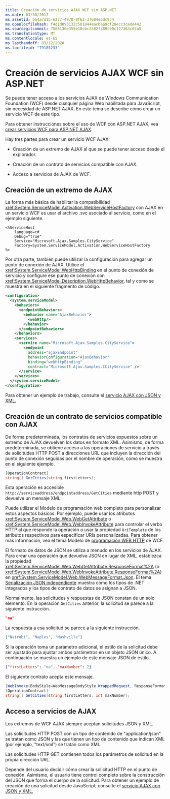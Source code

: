 ```yaml
---
title: Creación de servicios AJAX WCF sin ASP.NET
ms.date: 03/30/2017
ms.assetid: ba4a7d1b-e277-4978-9f62-37684e6dc934
ms.openlocfilehash: f4d1d093132c501844aacbaa9cf28ecc3cede442
ms.sourcegitcommit: 7588136e355e10cbc2582f389c90c127363c02a5
ms.translationtype: MT
ms.contentlocale: es-ES
ms.lasthandoff: 03/12/2020
ms.locfileid: "79185233"
---
```

# <a name="creating-wcf-ajax-services-without-aspnet"></a>Creación de servicios AJAX WCF sin ASP.NET
Se puede tener acceso a los servicios AJAX de Windows Communication Foundation (WCF) desde cualquier página Web habilitada para JavaScript, sin necesidad de ASP.NET AJAX. En este tema se describe cómo crear un servicio WCF de este tipo.  
  
 Para obtener instrucciones sobre el uso de WCF con ASP.NET AJAX, vea [crear servicios WCF para ASP.NET AJAX](../../../../docs/framework/wcf/feature-details/creating-wcf-services-for-aspnet-ajax.md).  
  
 Hay tres partes para crear un servicio WCF AJAX:  
  
- Creación de un extremo de AJAX al que se puede tener acceso desde el explorador.  
  
- Creación de un contrato de servicios compatible con AJAX.  
  
- Acceso a servicios de AJAX de WCF.  
  
## <a name="creating-an-ajax-endpoint"></a>Creación de un extremo de AJAX  
 La forma más básica de habilitar la compatibilidad <xref:System.ServiceModel.Activation.WebServiceHostFactory> con AJAX en un servicio WCF es usar el archivo .svc asociado al servicio, como en el ejemplo siguiente.  
  
```text
<%ServiceHost
    language=c#  
    Debug="true"  
    Service="Microsoft.Ajax.Samples.CityService"  
    Factory=System.ServiceModel.Activation.WebServiceHostFactory  
%>  
```  
  
 Por otra parte, también puede utilizar la configuración para agregar un punto de conexión de AJAX. Utilice el <xref:System.ServiceModel.WebHttpBinding> en el punto de conexión de servicio y configure ese punto de conexión con <xref:System.ServiceModel.Description.WebHttpBehavior>, tal y como se muestra en el siguiente fragmento de código.  
  
```xml  
<configuration>  
  <system.serviceModel>  
    <behaviors>  
      <endpointBehaviors>  
        <behavior name="AjaxBehavior">  
          <webHttp/>  
        </behavior>  
      </endpointBehaviors>  
    </behaviors>  
    <services>  
      <service name="Microsoft.Ajax.Samples.CityService">  
        <endpoint
          address="ajaxEndpoint"  
          behaviorConfiguration="AjaxBehavior"  
          binding="webHttpBinding"  
          contract="Microsoft.Ajax.Samples.ICityService" />  
      </service>  
    </services>  
  </system.serviceModel>  
</configuration>  
```  
  
 Para obtener un ejemplo de trabajo, consulte el [servicio AJAX con JSON y XML.](../../../../docs/framework/wcf/samples/ajax-service-with-json-and-xml-sample.md)  
  
## <a name="creating-an-ajax-compatible-service-contract"></a>Creación de un contrato de servicios compatible con AJAX  
 De forma predeterminada, los contratos de servicios expuestos sobre un extremo de AJAX devuelven los datos en formato XML. Asimismo, de forma predeterminada, se obtiene acceso a las operaciones de servicio a través de solicitudes HTTP POST a direcciones URL que incluyen la dirección del punto de conexión seguidas por el nombre de operación, como se muestra en el siguiente ejemplo.  
  
```csharp
[OperationContract]  
string[] GetCities(string firstLetters);  
```  
  
 Esta operación es accesible `http://serviceaddress/endpointaddress/GetCities` mediante http POST y devuelve un mensaje XML.  
  
 Puede utilizar el Modelo de programación web completo para personalizar estos aspectos básicos. Por ejemplo, puede usar los atributos <xref:System.ServiceModel.Web.WebGetAttribute> o <xref:System.ServiceModel.Web.WebInvokeAttribute> para controlar el verbo HTTP al que responde la operación o usar la propiedad `UriTemplate` de los atributos respectivos para especificar URIs personalizadas. Para obtener más información, vea el tema Modelo de [programación WEB HTTP](../../../../docs/framework/wcf/feature-details/wcf-web-http-programming-model.md) de WCF.  
  
 El formato de datos de JSON se utiliza a menudo en los servicios de AJAX. Para crear una operación que devuelva JSON en lugar de XML, establezca la propiedad <xref:System.ServiceModel.Web.WebGetAttribute.ResponseFormat%2A> (o <xref:System.ServiceModel.Web.WebInvokeAttribute.ResponseFormat%2A>) en <xref:System.ServiceModel.Web.WebMessageFormat.Json>. El tema [Serialización JSON independiente](../../../../docs/framework/wcf/feature-details/stand-alone-json-serialization.md) muestra cómo los tipos de .NET integrados y los tipos de contrato de datos se asignan a JSON.  
  
 Normalmente, las solicitudes y respuestas de JSON constan de un solo elemento. En la operación `GetCities` anterior, la solicitud se parece a la siguiente instrucción.  
  
```json
"na"  
```  
  
 La respuesta a esa solicitud se parece a la siguiente instrucción.  
  
```json
["Nairobi", "Naples", "Nashville"]  
```  
  
 Si la operación toma un parámetro adicional, el estilo de la solicitud debe ser ajustado para ajustar ambos parámetros en un objeto JSON único. A continuación se muestra un ejemplo de este mensaje JSON de estilo.  
  
```json  
{"firstLetters": "na", "maxNumber": 2}  
```  
  
 El siguiente contrato acepta este mensaje.  
  
```csharp
[WebInvoke(BodyStyle=WebMessageBodyStyle.WrappedRequest, ResponseFormat=WebMessageFormat.Json)]  
[OperationContract]  
string[] GetCities(string firstLetters, int maxNumber);  
```  
  
## <a name="accessing-ajax-services"></a>Acceso a servicios de AJAX  
 Los extremos de WCF AJAX siempre aceptan solicitudes JSON y XML.  
  
 Las solicitudes HTTP POST con un tipo de contenido de "application/json" se tratan como JSON y las que tienen un tipo de contenido que indican XML (por ejemplo, "text/xml") se tratan como XML.  
  
 Las solicitudes HTTP GET contienen todos los parámetros de solicitud en la propia dirección URL.  
  
 Depende del usuario decidir cómo crear la solicitud HTTP en el punto de conexión. Asimismo, el usuario tiene control completo sobre la construcción del JSON que forma el cuerpo de la solicitud. Para obtener un ejemplo de creación de una solicitud desde JavaScript, consulte el [servicio AJAX con JSON y XML.](../../../../docs/framework/wcf/samples/ajax-service-with-json-and-xml-sample.md)
